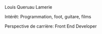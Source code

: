 Louis Queruau Lamerie

Intérêt: Programmation, foot, guitare, films

Perspective de carrière: Front End Developer
